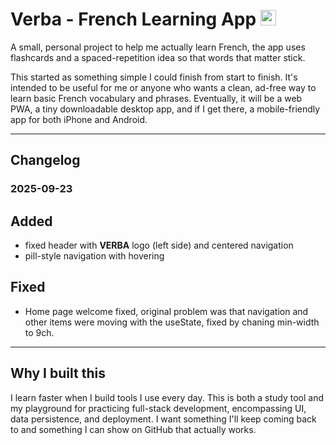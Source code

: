 # Verba - French Learning App <img src="https://flagcdn.com/fr.svg" width="25" alt="French Flag" />

A small, personal project to help me actually learn French, the app uses flashcards and a spaced-repetition idea so that words that matter stick. 

This started as something simple I could finish from start to finish. It's intended to be useful for me or anyone who wants a clean, ad-free way to learn basic French vocabulary and phrases. Eventually, it will be a web PWA, a tiny downloadable desktop app, and if I get there, a mobile-friendly app for both iPhone and Android.

---

## Changelog 
### 2025-09-23

## Added
- fixed header with **VERBA** logo (left side) and centered navigation
- pill-style navigation with hovering

## Fixed
- Home page welcome fixed, original problem was that navigation and other items were moving with the useState, fixed by chaning min-width to 9ch.

---

## Why I built this
I learn faster when I build tools I use every day. This is both a study tool and my playground for practicing full-stack development, encompassing UI, data persistence, and deployment. I want something I'll keep coming back to and something I can show on GitHub that actually works.
